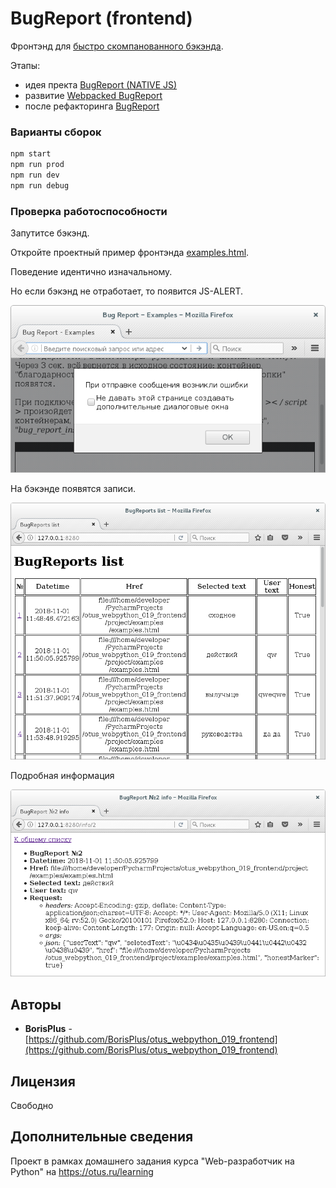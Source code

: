 # BugReport (frontend)

Фронтэнд для [быстро скомпанованного бэкэнда](https://github.com/BorisPlus/otus_webpython_019_backend).

Этапы:
* идея пректа [BugReport (NATIVE JS)](https://github.com/BorisPlus/BugReport_NATIVE_JS)
* развитие [Webpacked BugReport](https://github.com/BorisPlus/otus_webpython_018)
* после рефакторинга [BugReport](https://github.com/BorisPlus/otus_webpython_019_frontend)

### Варианты сборок

```bash
npm start
npm run prod
npm run dev
npm run debug
```

### Проверка работоспособности

Запутитсе бэкэнд.

Откройте проектный пример фронтэнда <a href="https://github.com/BorisPlus/otus_webpython_019_frontend/blob/master/project/examples/examples.html" target="_blank">examples.html</a>.

Поведение идентично изначальному.

Но если бэкэнд не отработает, то появится JS-ALERT.

<img src='README.files/img/screenshots/ajax_error_alert.png' title='ajax_error_alert.png'>

На бэкэнде появятся записи.

<img src='README.files/img/screenshots/list.png' title='list.png'>

Подробная информация

<img src='README.files/img/screenshots/info.png' title='info.png'>

## Авторы

* **BorisPlus** - [https://github.com/BorisPlus/otus_webpython_019_frontend](https://github.com/BorisPlus/otus_webpython_019_frontend)

## Лицензия

Свободно

## Дополнительные сведения

Проект в рамках домашнего задания курса "Web-разработчик на Python" на https://otus.ru/learning

